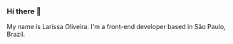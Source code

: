 ### Hi there 👋

My name is Larissa Oliveira. I'm a front-end developer based in São Paulo, Brazil. 
